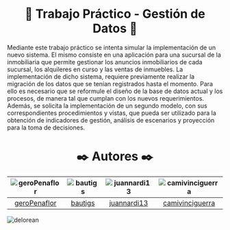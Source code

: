 <h1 align="center"> 📝 Trabajo Práctico - Gestión de Datos 📝 </h1>

Mediante este trabajo práctico se intenta simular la implementación de un nuevo
sistema. El mismo consiste en una aplicación para una sucursal de la inmobiliaria que
permite gestionar los anuncios inmobiliarios de cada sucursal, los alquileres en curso y
las ventas de inmuebles.
La implementación de dicho sistema, requiere previamente realizar la migración de los
datos que se tenían registrados hasta el momento. Para ello es necesario que se
reformule el diseño de la base de datos actual y los procesos, de manera tal que cumplan
con los nuevos requerimientos.
Además, se solicita la implementación de un segundo modelo, con sus correspondientes
procedimientos y vistas, que pueda ser utilizado para la obtención de indicadores de
gestión, análisis de escenarios y proyección para la toma de decisiones.

## <h1 align="center"> ✒️ Autores ✒️ </h1>

| ![geroPenaflor](https://avatars.githubusercontent.com/u/102915702?v=4) | ![bautigs](https://avatars.githubusercontent.com/u/102747012?v=4) | ![juannardi13](https://avatars.githubusercontent.com/u/102627173?v=4) | ![camivinciguerra](https://avatars.githubusercontent.com/u/83617190?v=4) |
|:-------------------------------------:|:-------------------------------------:|:-------------------------------------:|:-------------------------------------:|
| [geroPenaflor](https://github.com/geroPenaflor) <br> | [bautigs](https://github.com/bautigs) <br> | [juannardi13](https://github.com/juannardi13) <br> | [camivinciguerra](https://github.com/camivinciguerra) |

![delorean](./delorean.gif)
